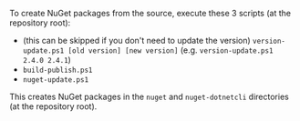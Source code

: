 To create NuGet packages from the source, execute these 3 scripts (at the repository root):

- (this can be skipped if you don't need to update the version) `version-update.ps1 [old version] [new version]` (e.g. `version-update.ps1 2.4.0 2.4.1`)
- `build-publish.ps1`
- `nuget-update.ps1`

This creates NuGet packages in the `nuget` and `nuget-dotnetcli` directories (at the repository root).